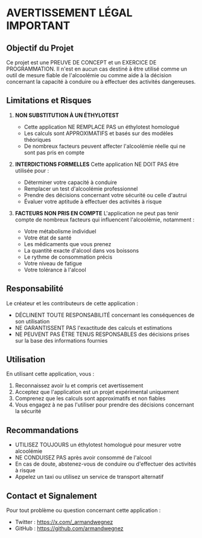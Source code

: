 # AVERTISSEMENT LÉGAL IMPORTANT

## Objectif du Projet

Ce projet est une PREUVE DE CONCEPT et un EXERCICE DE PROGRAMMATION. Il n'est en aucun cas destiné à être utilisé comme un outil de mesure fiable de l'alcoolémie ou comme aide à la décision concernant la capacité à conduire ou à effectuer des activités dangereuses.

## Limitations et Risques

1. **NON SUBSTITUTION À UN ÉTHYLOTEST**

   - Cette application NE REMPLACE PAS un éthylotest homologué
   - Les calculs sont APPROXIMATIFS et basés sur des modèles théoriques
   - De nombreux facteurs peuvent affecter l'alcoolémie réelle qui ne sont pas pris en compte

2. **INTERDICTIONS FORMELLES**
   Cette application NE DOIT PAS être utilisée pour :

   - Déterminer votre capacité à conduire
   - Remplacer un test d'alcoolémie professionnel
   - Prendre des décisions concernant votre sécurité ou celle d'autrui
   - Évaluer votre aptitude à effectuer des activités à risque

3. **FACTEURS NON PRIS EN COMPTE**
   L'application ne peut pas tenir compte de nombreux facteurs qui influencent l'alcoolémie, notamment :
   - Votre métabolisme individuel
   - Votre état de santé
   - Les médicaments que vous prenez
   - La quantité exacte d'alcool dans vos boissons
   - Le rythme de consommation précis
   - Votre niveau de fatigue
   - Votre tolérance à l'alcool

## Responsabilité

Le créateur et les contributeurs de cette application :

- DÉCLINENT TOUTE RESPONSABILITÉ concernant les conséquences de son utilisation
- NE GARANTISSENT PAS l'exactitude des calculs et estimations
- NE PEUVENT PAS ÊTRE TENUS RESPONSABLES des décisions prises sur la base des informations fournies

## Utilisation

En utilisant cette application, vous :

1. Reconnaissez avoir lu et compris cet avertissement
2. Acceptez que l'application est un projet expérimental uniquement
3. Comprenez que les calculs sont approximatifs et non fiables
4. Vous engagez à ne pas l'utiliser pour prendre des décisions concernant la sécurité

## Recommandations

- UTILISEZ TOUJOURS un éthylotest homologué pour mesurer votre alcoolémie
- NE CONDUISEZ PAS après avoir consommé de l'alcool
- En cas de doute, abstenez-vous de conduire ou d'effectuer des activités à risque
- Appelez un taxi ou utilisez un service de transport alternatif

## Contact et Signalement

Pour tout problème ou question concernant cette application :

- Twitter : https://x.com/_armandwegnez
- GitHub : https://github.com/armandwegnez
